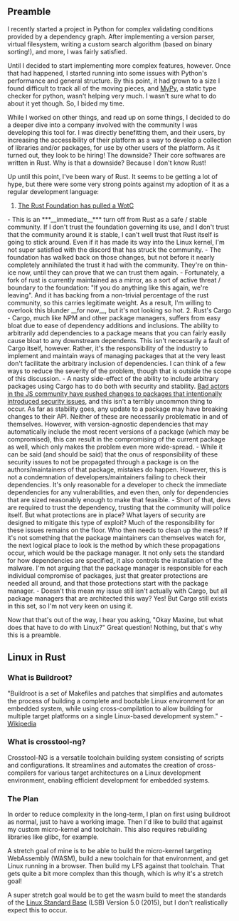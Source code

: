 
## Preamble

I recently started a project in Python for complex validating conditions provided by a dependency
graph. After implementing a version parser, virtual filesystem, writing a custom search algorithm
(based on binary sorting!), and more, I was fairly satisfied.

Until I decided to start implementing more complex features, however. Once that had happened,
I started running into some issues with Python's performance and general structure. By this point,
it had grown to a size I found difficult to track all of the moving pieces, and
<a href="https://mypy.readthedocs.io/en/stable/index.html" target="_blank">MyPy</a>, a static type
checker for python, wasn't helping very much. I wasn't sure what to do about it yet though. So, I
bided my time.

While I worked on other things, and read up on some things, I decided to do a deeper dive into a
company involved with the community I was developing this tool for. I was directly benefitting them,
and their users, by increasing the accessibility of their platform as a way to develop a collection
of libraries and/or packages, for use by other users of the platform. As it turned out, they look to
be hiring! The downside? Their core softwares are written in Rust. Why is that a downside? Because I
don't know Rust!

Up until this point, I've been wary of Rust. It seems to be getting a lot of hype, but there were
some very strong points against my adoption of it as a regular development language:
1. <a href="https://www.webpronews.com/rust-foundation-trademark-policy/" target="_blank">The
Rust Foundation has pulled a WotC
</a>
    - This is an ***__immediate__*** turn off from Rust as a safe / stable community. If I don't
trust the foundation governing its use, and I don't trust that the community around it is stable,
I can't well trust that Rust itself is going to stick around. Even if it has made its way into
the Linux kernel, I'm not super satisfied with the discord that has struck the community.
    - The foundation has walked back on those changes, but not before it nearly completely
annihilated the trust it had with the community. They're on thin-ice now, until they can prove
that we can trust them again.
    - Fortunately, a fork of rust is currently maintained as a mirror, as a sort of active threat / 
boundary to the foundation: "If you do anything like this again, we're leaving". And it has backing
from a non-trivial percentage of the rust community, so this carries legitimate weight. As a result,
I'm willing to overlook this blunder __for now__, but it's not looking so hot.
2. Rust's Cargo
    - Cargo, much like NPM and other package managers, suffers from easy bloat due to ease of
dependency additions and inclusions. The ability to arbitrarily add dependencies to a package
means that you can fairly easily cause bloat to any downstream dependents. This isn't necessarily
a fault of Cargo itself, however. Rather, it's the responsibility of the industry to implement and
maintain ways of managing packages that at the very least don't facilitate the arbitrary inclusion
of dependencies. I can think of a few ways to reduce the severity of the problem, though that is
outside the scope of this discussion.
    - A nasty side-effect of the ability to include arbitrary packages using Cargo has to do both
with security and stability.
<a href="https://therecord.media/malware-found-in-npm-package-with-millions-of-weekly-downloads" target="_blank">
Bad actors in the JS community have pushed changes to packages that intentionally introduced security
issues</a>, and this isn't a terribly uncommon thing to occur. As far as stability goes, any update
to a package may have breaking changes to their API. Neither of these are necessarily problematic in
and of themselves. However, with version-agnostic dependencies that may automatically include the
most recent versions of a package (which may be compromised), this can result in the compromising of
the current package as well, which only makes the problem even more wide-spread.
        - While it can be said (and should be said) that the onus of responsibility of these security issues
to not be propagated through a package is on the authors/maintainers of that package, mistakes do happen. However,
this is not a condemnation of developers/maintainers failing to check their dependencies. It's only
reasonable for a developer to check the immediate dependencies for any vulnerabilities, and even then,
only for dependencies that are sized reasonably enough to make that feasible.
        - Short of that, devs are required to trust the dependency, trusting that the community will police
itself. But what protections are in place? What layers of security are designed to mitigate this type of exploit?
Much of the responsibility for these issues remains on the floor. Who then needs to clean up the mess? If it's not
something that the package maintainers can themselves watch for, the next logical place to look is the
method by which these propagations occur, which would be the package manager. It not only sets the
standard for how dependencies are specified, it also controls the installation of the malware. I'm not
arguing that the package manager is responsible for each individual compromise of packages, just that
greater protections are needed all around, and that those protections start with the package manager.
        - Doesn't this mean my issue still isn't actually with Cargo, but all package managers that are
architected this way? Yes! But Cargo still exists in this set, so I'm not very keen on using it.

Now that that's out of the way, I hear you asking, "Okay Maxine, but what does that have to do with
Linux?" Great question! Nothing, but that's why this is a preamble.

## Linux in Rust


### What is Buildroot?

"Buildroot is a set of Makefiles and patches that simplifies and automates the process of building a complete
and bootable Linux environment for an embedded system, while using cross-compilation to allow building for
multiple target platforms on a single Linux-based development system." -
<a href="https://en.wikipedia.org/wiki/Buildroot" target="_blank">Wikipedia</a>


### What is crosstool-ng?

Crosstool-NG is a versatile toolchain building system consisting of scripts and configurations. It streamlines
and automates the creation of cross-compilers for various target architectures on a Linux development environment,
enabling efficient development for embedded systems.


### The Plan

In order to reduce complexity in the long-term, I plan on first using buildroot as normal, just to have a working
image. Then I'd like to build that against my custom micro-kernel and toolchain. This also requires rebuilding
libraries like glibc, for example.

A stretch goal of mine is to be able to build the micro-kernel targeting WebAssembly (WASM), build a new toolchain
for that environment, and get Linux running in a browser. Then build my LFS against that toolchain. That gets quite
a bit more complex than this though, which is why it's a stretch goal!

A super stretch goal would be to get the wasm build to meet the standards of the
[Linux Standard Base](https://refspecs.linuxfoundation.org/lsb.shtml) (LSB) Version 5.0 (2015), but I don't
realistically expect this to occur.

